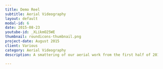 ```yaml
---
title: Demo Reel
subtitle: Aerial Videography
layout: default
modal-id: 6
date: 2015-08-23
youtube-id: _XLikmO25WE
thumbnail: roundicons-thumbnail.png
project-date: August 2015
client: Various
category: Aerial Videography
description: A smattering of our aerial work from the first half of 2015.

---
```


